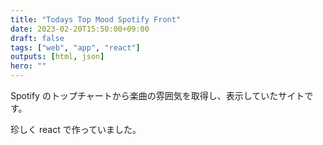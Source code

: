 ```yaml
---
title: "Todays Top Mood Spotify Front"
date: 2023-02-20T15:50:00+09:00
draft: false
tags: ["web", "app", "react"]
outputs: [html, json]
hero: ""
---
```


Spotify のトップチャートから楽曲の雰囲気を取得し、表示していたサイトです。

珍しく react で作っていました。
